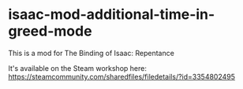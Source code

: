 # isaac-mod-additional-time-in-greed-mode

This is a mod for The Binding of Isaac: Repentance

It's available on the Steam workshop here: https://steamcommunity.com/sharedfiles/filedetails/?id=3354802495